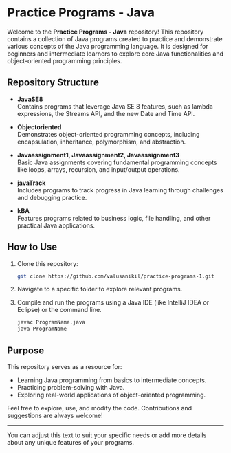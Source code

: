 # **Practice Programs - Java**

Welcome to the **Practice Programs - Java** repository! This repository contains a collection of Java programs created to practice and demonstrate various concepts of the Java programming language. It is designed for beginners and intermediate learners to explore core Java functionalities and object-oriented programming principles.

## **Repository Structure**

- **JavaSE8**  
  Contains programs that leverage Java SE 8 features, such as lambda expressions, the Streams API, and the new Date and Time API.

- **Objectoriented**  
  Demonstrates object-oriented programming concepts, including encapsulation, inheritance, polymorphism, and abstraction.

- **Javaassignment1, Javaassignment2, Javaassignment3**  
  Basic Java assignments covering fundamental programming concepts like loops, arrays, recursion, and input/output operations.

- **javaTrack**  
  Includes programs to track progress in Java learning through challenges and debugging practice.

- **kBA**  
  Features programs related to business logic, file handling, and other practical Java applications.

## **How to Use**
1. Clone this repository:  
   ```bash
   git clone https://github.com/valusanikil/practice-programs-1.git
   ```
2. Navigate to a specific folder to explore relevant programs.
3. Compile and run the programs using a Java IDE (like IntelliJ IDEA or Eclipse) or the command line.

   ```bash
   javac ProgramName.java
   java ProgramName
   ```

## **Purpose**
This repository serves as a resource for:
- Learning Java programming from basics to intermediate concepts.
- Practicing problem-solving with Java.
- Exploring real-world applications of object-oriented programming.

Feel free to explore, use, and modify the code. Contributions and suggestions are always welcome!

---

You can adjust this text to suit your specific needs or add more details about any unique features of your programs.
